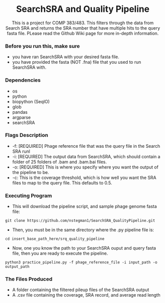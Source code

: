 <h1 align="center">SearchSRA and Quality Pipeline</h1>

<p align="center">This is a project for COMP 383/483. This filters through the data from Search SRA and returns the SRA number that have multiple hits to the query fasta file. PLease read the Github Wiki page for more in-depth information.</p>

### Before you run this, make sure

* you have ran SearchSRA with your desired fasta file.
* you have provided the fasta (NOT .fna) file that you used to run SearchSRA with. 

### Dependencies

* os
* python
* biopython (SeqIO)
* glob
* pandas
* argparse
* searchSRA

### Flags Description

* -f: [REQUIRED] Phage reference file that was the query file in the Search SRA runl
* -i: [REQUIRED] The output data from SearchSRA, which should contain a folder of 25 folders of .bam and .bam.bai files.
* -o: [REQUIRED] This is where you specify where you want the output of the pipeline to be.
* -c: This is the coverage threshold, which is how well you want the SRA files to map to the query file. This defaults to 0.5.

### Executing Program

* This will download the pipeline script, and sample phage genome fasta file:
```
git clone https://github.com/nstegman1/SearchSRA_QualityPipeline.git
```

* Then, you must be in the same directory where the .py pipeline file is:
```
cd insert_base_path_here/srq_quality_pipeline
```

* Now, one you know the path to your SearchSRA ouput and query fasta file, then you are ready to execute the pipeline.
```
python3 practice_pipeline.py -f phage_reference_file -i input_path -o output_path
```

### The Files Produced
* A folder containing the filtered pileup files of the SearchSRA output
* A .csv file containing the coverage, SRA record, and average read length











